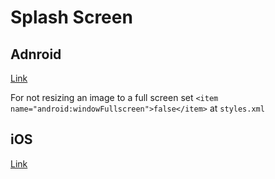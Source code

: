 # Splash Screen

## Adnroid
[Link](https://medium.com/flutter-community/flutter-2019-real-splash-screens-tutorial-16078660c7a1)

For not resizing an image to a full screen set `<item name="android:windowFullscreen">false</item>` at `styles.xml`

## iOS
[Link](https://medium.com/flutter-community/flutter-2019-real-splash-screens-tutorial-16078660c7a1)
